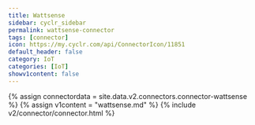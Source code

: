 ```yaml
---
title: Wattsense
sidebar: cyclr_sidebar
permalink: wattsense-connector
tags: [connector]
icon: https://my.cyclr.com/api/ConnectorIcon/11851
default_header: false
category: IoT
categories: [IoT]
showv1content: false
---
```

{% assign connectordata = site.data.v2.connectors.connector-wattsense %}
{% assign v1content = "wattsense.md" %}
{% include v2/connector/connector.html %}	